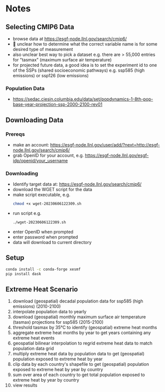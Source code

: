 # Notes

## Selecting CMIP6 Data
- browse data at https://esgf-node.llnl.gov/search/cmip6/
- 🤷 unclear how to determine what the correct variable name is for some desired type of measurement
- also unclear best way to pick a dataset e.g. there are > 55,000 entries for "tasmax" (maximum surface air temperature)
- for projected future data, a good idea is to set the experiment id to one of the SSPs (shared socioeconomic pathways) e.g. ssp585 (high emissions) or ssp126 (low emissions)
### Population Data
- https://sedac.ciesin.columbia.edu/data/set/popdynamics-1-8th-pop-base-year-projection-ssp-2000-2100-rev01

## Downloading Data
### Prereqs
- make an account: https://esgf-node.llnl.gov/user/add/?next=http://esgf-node.llnl.gov/search/cmip6/
- grab OpenID for your account, e.g. https://esgf-node.llnl.gov/esgf-idp/openid/your_username

### Downloading
- Identify target data at: https://esgf-node.llnl.gov/search/cmip6/
- download the WGET script for the data
- make script executable, e.g. 
    ```bash
    chmod +x wget-20230606122309.sh
    ```
- run script e.g. 
    ```bash
    ./wget-20230606122309.sh
    ```
- enter OpenID when prompted
- enter password when prompted
- data will download to current directory


## Setup
```bash
conda install -c conda-forge xesmf
pip install dask
```


## Extreme Heat Scenario
1. download (geospatial) decadal population data for ssp585 (high emissions) (2010-2100)
1. interpolate population data to yearly
1. download (geospatial) monthly maximum surface air temperature (tasmax) projections for ssp585 (2015-2100)
1. threshold tasmax by 35°C to identify (geospatial) extreme heat months
1. aggregate extreme heat months by year to get years containing any extreme heat events
1. geospatial bilinear interpolation to regrid extreme heat data to match population data grid
1. multiply extreme heat data by population data to get (geospatial) population exposed to extreme heat by year
1. clip data by each country's shapefile to get (geospatial) population exposed to extreme heat by year by country
1. sum over area of each country to get total population exposed to extreme heat by year by country
1. view results